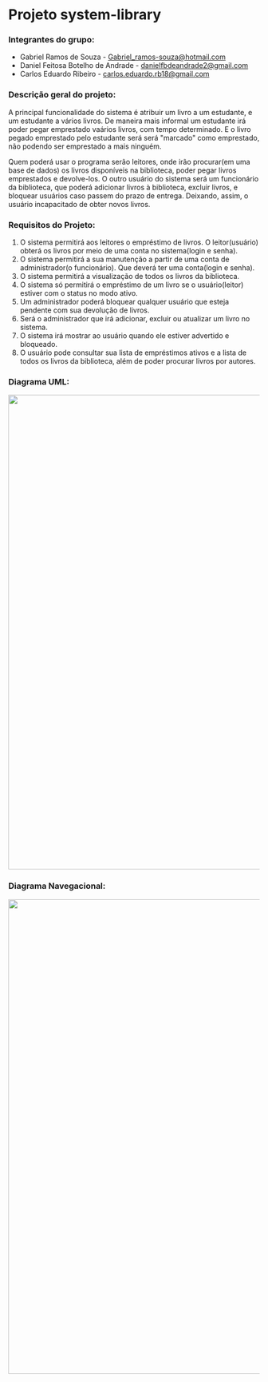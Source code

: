 # Projeto system-library

### Integrantes do grupo:

* Gabriel Ramos de Souza - Gabriel_ramos-souza@hotmail.com
* Daniel Feitosa Botelho de Andrade - danielfbdeandrade2@gmail.com
* Carlos Eduardo Ribeiro - carlos.eduardo.rb18@gmail.com

### Descrição geral do projeto:
A principal funcionalidade do sistema é atribuir um livro a um estudante, e um estudante a vários livros. De maneira mais informal um estudante irá poder pegar emprestado vaários livros, com tempo determinado. E o livro pegado emprestado pelo estudante será será "marcado" como emprestado, não podendo ser emprestado a mais ninguém.
 
 Quem poderá usar o programa serão leitores, onde irão procurar(em uma base de dados) os livros disponíveis na biblioteca, poder pegar livros emprestados e devolve-los. O outro usuário do sistema será um funcionário da biblioteca, que poderá adicionar livros à biblioteca, excluir livros, e bloquear usuários caso passem do prazo de entrega. Deixando, assim, o usuário incapacitado de obter novos livros.
 
 ### Requisitos do Projeto:
 
 1. O sistema permitirá aos leitores o empréstimo de livros. O leitor(usuário) obterá os livros por meio de uma conta no sistema(login e senha).
 2. O sistema permitirá a sua manutenção a partir de uma conta de administrador(o funcionário). Que deverá ter uma conta(login e senha).
 3. O sistema permitirá a visualização de todos os livros da biblioteca.
 4. O sistema só permitirá o empréstimo de um livro se o usuário(leitor) estiver com o status no modo ativo.
 5. Um administrador poderá bloquear qualquer usuário que esteja pendente com sua devolução de livros. 
 6. Será o administrador que irá adicionar, excluir ou atualizar um livro no sistema.
 7. O sistema irá mostrar ao usuário quando ele estiver advertido e bloqueado.
 8. O usuário pode consultar sua lista de empréstimos ativos e a lista de todos os livros da biblioteca, além de poder procurar livros por autores. 

### Diagrama UML:
<p align="left"> 
 <img width="950" src="https://user-images.githubusercontent.com/118121309/227179622-defe51ad-d526-461e-b929-9df2e567fe52.png"
</p>
 
### Diagrama Navegacional:
<p align="left"> 
 <img width="950" src="https://user-images.githubusercontent.com/118121309/227180702-8a010ea5-4f3c-498a-a6d1-d886e8b2679f.png"
</p>


